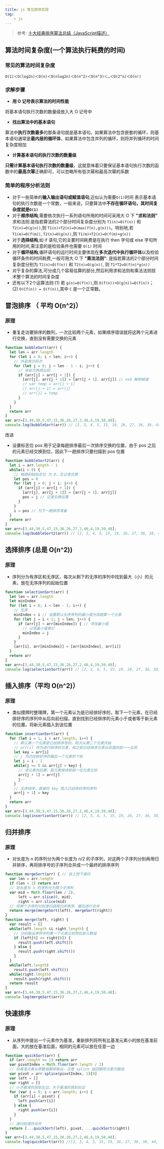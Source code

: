 ```yaml
---
title: js 常见排序实现
tag: 
	- js
---
```


> 参考: [十大经典排序算法总结（JavaScript描述）
](https://juejin.im/post/57dcd394a22b9d00610c5ec8)

## 算法时间复杂度(一个算法执行耗费的时间)

### 常见的算法时间复杂度

`O(1)＜O(log2n)＜O(n)＜O(nlog2n)＜O(n^2)＜O(n^3)＜…＜O(2^n)＜O(n!)`

### 求解步骤

- **用 O 记号表示算法的时间性能**

将基本语句执行次数的数量级放入大 O 记号中

- **找出算法中的基本语句**

算法中**执行次数最多**的那条语句就是基本语句。如果算法中包含嵌套的循环，则基本语句通常是**最内层的循环体**，如果算法中包含并列的循环，则将并列循环的时间复杂度相加

- **计算基本语句的执行次数的数量级**

**只需计算基本语句执行次数的数量级**，这就意味着只要保证基本语句执行次数的函数中的**最高次幂**正确即可，可以忽略所有低次幂和最高次幂的系数

<!-- more -->

### 简单的程序分析法则

- 对于一些简单的**输入输出语句或赋值语句**,近似认为需要`O(1)`时间  表示基本语句的执行次数是一个常数，一般来说，只要算法中**不存在循环语句，其时间复杂度就是`O(1)`**
- 对于**顺序结构**,需要依次执行一系列语句所用的时间可采用大 O 下 **"求和法则"** 求和法则:是指若算法的2个部分时间复杂度分别为 `T1(n)=O(f(n))` 和 `T2(n)=O(g(n))`,则 `T1(n)+T2(n)=O(max(f(n),g(n)))`。特别地,若 `T1(m)=O(f(m))`, `T2(n)=O(g(n))`,则 `T1(m)+T2(n)=O(f(m)+g(n))`
- 对于**选择结构**,如 if 语句,它的主要时间耗费是在执行 then 字句或 else 字句所用的时间,需注意的是检验条件也需要 `O(1)` 时间
- 对于**循环结构**,循环语句的运行时间主要体现在**多次迭代中执行循环体**以及检验循环条件的时间耗费,一般可用大 O 下 **"乘法法则"**: 是指若算法的2个部分时间复杂度分别为 `T1(n)=O(f(n))` 和 `T2(n)=O(g(n))`, 则 `T1*T2=O(f(n)*g(n))`
- 对于复杂的算法,可分成几个容易估算的部分,然后利用求和法则和乘法法则技术整个算法的时间复杂度
- 还有以下2个运算法则:(1) 若 `g(n)=O(f(n))`,则 `O(f(n))+O(g(n))=O(f(n))`；(2) `O(Cf(n)) = O(f(n))`,其中 `C` 是一个正常数。

## 冒泡排序 （ 平均 O(n^2)）

### 原理

- 重复走访要排序的数列，一次比较两个元素，如果顺序错误就将这两个元素进行交换，直到没有需要交换的元素

```js
function bubbleSort(arr) {
  let len = arr.length
  for (let i = 0; i < len; i++) {
    // 外层表示轮次
    for (let j = 0; j < len - 1 - i; j++) {
      // 本轮次两两比较
      if (arr[j] > arr[j + 1]) {
        [arr[j], arr[j + 1]] = [arr[j + 1], arr[j]] // es6 解构赋值
        // var temp = arr[j + 1]
        // arr[j + 1] = arr[j]
        // arr[j] = temp
      }
    }
  }
  return arr
}
var arr=[3,44,38,5,47,15,36,26,27,2,46,4,19,50,48];
console.log(bubbleSort(arr)) // [2, 3, 4, 5, 15, 19, 26, 27, 36, 38, 44, 46, 47, 48, 50]
```

改进

- 设置标志位 pos 用于记录每趟排序最后一次排序交换的位置，由于 pos 之后的元素已经交换到位，因此下一趟排序只要扫描到 pos 位置

```js
function bubbleSort2(arr) {
  let i = arr.length - 1
  while(i > 0) {
    // 每趟初始标志位 为 0，无记录交换
    let pos = 0
    for (let j = 0; j < i; j++) {
      if (arr[j] > arr[j + 1]) {
        [arr[j], arr[j + 1]] = [arr[j + 1], arr[j]]
        pos = j // 记录交换位置
      }
    }
    i = pos // 为下一趟排序准备
  }
  return arr
}
var arr=[3,44,38,5,47,15,36,26,27,2,46,4,19,50,48];
console.log(bubbleSort2(arr)) // [2, 3, 4, 5, 15, 19, 26, 27, 36, 38, 44, 46, 47, 48, 50]
```

## 选择排序 (总是 O(n^2))

### 原理

- 序列分为有序区和无序区，每次从剩下的无序的序列中找到最大（小）的元素，放在无序序列的起始位置

```js
function selectionSort(arr) {
  let len = arr.length
  let minIndex
  for (let i = 0; i < len - 1; i++) {
    // 无序
    minIndex = i // 设置默认无序序列的最小值为该趟第一个元素
    for (let j = i + 1; j < len; j++) {
      if (arr[j] < arr[minIndex]) { // 寻找最小值
        // 记录最小值索引
        minIndex = j
      }
    }
    [arr[i], arr[minIndex]] = [arr[minIndex], arr[i]]
  }
  return arr
}
var arr=[3,44,38,5,47,15,36,26,27,2,46,4,19,50,48];
console.log(selectionSort(arr)) // [2, 3, 4, 5, 15, 19, 26, 27, 36, 38, 44, 46, 47, 48, 50]
```

## 插入排序（平均 O(n^2)）

### 原理

- 类似摸牌时整理牌，第一个元素认为是已经排好序的，取下一个元素，在已经排好序的序列中从后向前扫描，直到找到已经排序的元素小于或者等于新元素的位置，将新元素插入到该位置

```js
function insertionSort(arr) {
  for (let i = 1; i < arr.length; i++) {
    // 默认第一个元素是已经排序号的，轮次从第二个元素开始
    // arr[i] 作为进行排序的元素，和之前已经排序元素从后面向前一一比较
    let key = arr[i]
    // j 为已经排好序的最后一个元素的下标
    let j = i - 1
    while(j >= 0 && arr[j] > key) {
      // 该元素向后挪，新元素继续和前一位元素比较
      arr[j + 1] = arr[j]
      j--
    } 
    // 无序排序，直接将 key 放入已经排好序的序列
    arr[j + 1] = key
  }
  return arr
}
var arr=[3,44,38,5,47,15,36,26,27,2,46,4,19,50,48];
console.log(insertionSort(arr)) // [2, 3, 4, 5, 15, 19, 26, 27, 36, 38, 44, 46, 47, 48, 50]
```

## 归并排序

### 原理

- 对长度为 n 的序列分为两个长度为 n/2 的子序列，对这两个子序列分别再用归并排序，再将排序号的子序列合并成一个最终的排序序列

```js
function mergeSort(arr) { // 自上而下递归
  var len = arr.length
  if (len < 2) return arr
  // 将长度为 n 的序列分为两个子序列
  var mid = Math.floor(len / 2),
      left = arr.slice(0, mid),
      right = arr.slice(mid)
  // 将两个子序列分别递归调用归并排序，最后进行合并
  return merge(mergeSort(left), mergeSort(right))
}
function merge(left, right) {
  var result = []
  while(left.length && right.length) {
    // 分别取出序列中的第一个元素比较然后放入数组
    if (left[0] <= right[0]) {
      result.push(left.shift())
    } else {
      result.push(right.shift())
    }
  }
  while(left.length)
    result.push(left.shift())
  while(right.length)
    result.push(right.shift())
  return result
}
var arr=[3,44,38,5,47,15,36,26,27,2,46,4,19,50,48];
console.log(mergeSort(arr))
```

## 快速排序

### 原理

- 从序列中提出一个元素作为基准，重新排列将所有比基准元素小的放在基准前面，大的放在基准后面，相同的元素可以放在任意一边

```js
function quickSort(arr) {
  if (arr.length <= 1) return arr
  var pivotIndex = Math.floor(arr.length / 2)
  // 将基准元素从原数组删除取出，注意 splice 返回删除元素为数组
  var pivot = arr.splice(pivotIndex, 1)[0]
  var left = []
  var right = []
  // 小于基准的放到左边，大于基准的放到右边
  for (var i = 0; i < arr.length; i++) {
    if (arr[i] < pivot) {
      left.push(arr[i])
    } else {
      right.push(arr[i])
    }
  }
  // 递归处理并合并
  return [...quickSort(left), pivot, ...quickSort(right)]
}
var arr=[3,44,38,5,47,15,36,26,27,2,46,4,19,50,48];
console.log(quickSort(arr)) //[2, 3, 4, 5, 15, 19, 26, 27, 36, 38, 44, 46, 47, 48, 50]

```